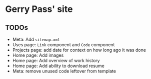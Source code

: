 # Gerry Pass' site

## TODOs

- Meta: Add `sitemap.xml`
- Uses page: `Link` component and `Code` component
- Projects page: add date for context on how long ago it was done
- Home page: Add images
- Home page: Add overview of work history
- Home page: Add ability to download resume
- Meta: remove unused code leftover from template

